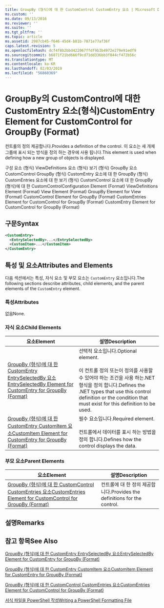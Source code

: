 ```yaml
---
title: GroupBy (형식)에 대 한 CustomControl CustomEntry 요소 | Microsoft Docs
ms.custom: ''
ms.date: 09/13/2016
ms.reviewer: ''
ms.suite: ''
ms.tgt_pltfrm: ''
ms.topic: article
ms.assetid: 2987cb45-f646-45d4-b81b-7871e77af36f
caps.latest.revision: 5
ms.openlocfilehash: dcf4f8b2bbd422067ffdf9b3b4972e279e91edf9
ms.sourcegitcommit: b6871f21bd666f9cd71dd336bb3f844cf472b56c
ms.translationtype: MT
ms.contentlocale: ko-KR
ms.lasthandoff: 02/03/2019
ms.locfileid: "56860369"
---
```

# <a name="customentry-element-for-customcontrol-for-groupby-format"></a><span data-ttu-id="7e405-102">GroupBy의 CustomControl에 대한 CustomEntry 요소(형식)</span><span class="sxs-lookup"><span data-stu-id="7e405-102">CustomEntry Element for CustomControl for GroupBy (Format)</span></span>

<span data-ttu-id="7e405-103">컨트롤의 정의 제공합니다.</span><span class="sxs-lookup"><span data-stu-id="7e405-103">Provides a definition of the control.</span></span> <span data-ttu-id="7e405-104">이 요소는 새 개체 그룹에 표시 되는 방식을 정의 하는 경우에 사용 됩니다.</span><span class="sxs-lookup"><span data-stu-id="7e405-104">This element is used when defining how a new group of objects is displayed.</span></span>

<span data-ttu-id="7e405-105">구성 요소 (형식) ViewDefinitions 요소 (형식) 보기 (형식) GroupBy 요소 CustomControl GroupBy (형식) CustomEntry 요소에 대 한 GroupBy (형식) CustomEntries 요소에 대 한 보기 (형식) CustomControl 요소에 대 한 GroupBy (형식)에 대 한 CustomControl</span><span class="sxs-lookup"><span data-stu-id="7e405-105">Configuration Element (Format) ViewDefinitions Element (Format) View Element (Format) GroupBy Element for View (Format) CustomControl Element for GroupBy (Format) CustomEntries Element for CustomControl for GroupBy (Format) CustomEntry Element for CustomControl for GroupBy (Format)</span></span>

## <a name="syntax"></a><span data-ttu-id="7e405-106">구문</span><span class="sxs-lookup"><span data-stu-id="7e405-106">Syntax</span></span>

```xml
<CustomEntry>
  <EntrySelectedBy>...</EntrySelectedBy>
  <CustomItem>...</CustomItem>
</CustomEntry>
```

## <a name="attributes-and-elements"></a><span data-ttu-id="7e405-107">특성 및 요소</span><span class="sxs-lookup"><span data-stu-id="7e405-107">Attributes and Elements</span></span>

<span data-ttu-id="7e405-108">다음 섹션에서는 특성, 자식 요소 및 부모 요소는 `CustomEntry` 요소입니다.</span><span class="sxs-lookup"><span data-stu-id="7e405-108">The following sections describe attributes, child elements, and the parent elements of the `CustomEntry` element.</span></span>

### <a name="attributes"></a><span data-ttu-id="7e405-109">특성</span><span class="sxs-lookup"><span data-stu-id="7e405-109">Attributes</span></span>

<span data-ttu-id="7e405-110">없음</span><span class="sxs-lookup"><span data-stu-id="7e405-110">None.</span></span>

### <a name="child-elements"></a><span data-ttu-id="7e405-111">자식 요소</span><span class="sxs-lookup"><span data-stu-id="7e405-111">Child Elements</span></span>

|<span data-ttu-id="7e405-112">요소</span><span class="sxs-lookup"><span data-stu-id="7e405-112">Element</span></span>|<span data-ttu-id="7e405-113">설명</span><span class="sxs-lookup"><span data-stu-id="7e405-113">Description</span></span>|
|-------------|-----------------|
|[<span data-ttu-id="7e405-114">GroupBy (형식)에 대 한 CustomEntry EntrySelectedBy 요소</span><span class="sxs-lookup"><span data-stu-id="7e405-114">EntrySelectedBy Element for CustomEntry for GroupBy (Format)</span></span>](./entryselectedby-element-for-customentry-for-groupby-format.md)|<span data-ttu-id="7e405-115">선택적 요소입니다.</span><span class="sxs-lookup"><span data-stu-id="7e405-115">Optional element.</span></span><br /><br /> <span data-ttu-id="7e405-116">이 컨트롤 정의 또는이 정의를 사용할 수 있어야 하는 조건을 사용 하는.NET 형식을 정의 합니다.</span><span class="sxs-lookup"><span data-stu-id="7e405-116">Defines the .NET types that use this control definition or the condition that must exist for this definition to be used.</span></span>|
|[<span data-ttu-id="7e405-117">GroupBy (형식)에 대 한 CustomEntry CustomItem 요소</span><span class="sxs-lookup"><span data-stu-id="7e405-117">CustomItem Element for CustomEntry for GroupBy (Format)</span></span>](./customitem-element-for-customentry-for-groupby-format.md)|<span data-ttu-id="7e405-118">필수 요소입니다.</span><span class="sxs-lookup"><span data-stu-id="7e405-118">Required element.</span></span><br /><br /> <span data-ttu-id="7e405-119">컨트롤에서 데이터를 표시 하는 방법을 정의 합니다.</span><span class="sxs-lookup"><span data-stu-id="7e405-119">Defines how the control displays the data.</span></span>|

### <a name="parent-elements"></a><span data-ttu-id="7e405-120">부모 요소</span><span class="sxs-lookup"><span data-stu-id="7e405-120">Parent Elements</span></span>

|<span data-ttu-id="7e405-121">요소</span><span class="sxs-lookup"><span data-stu-id="7e405-121">Element</span></span>|<span data-ttu-id="7e405-122">설명</span><span class="sxs-lookup"><span data-stu-id="7e405-122">Description</span></span>|
|-------------|-----------------|
|[<span data-ttu-id="7e405-123">GroupBy (형식)에 대 한 CustomControl CustomEntries 요소</span><span class="sxs-lookup"><span data-stu-id="7e405-123">CustomEntries Element for CustomControl for GroupBy (Format)</span></span>](./customentries-element-for-customcontrol-for-groupby-format.md)|<span data-ttu-id="7e405-124">컨트롤에 대 한 정의 제공합니다.</span><span class="sxs-lookup"><span data-stu-id="7e405-124">Provides the definitions for the control.</span></span>|

## <a name="remarks"></a><span data-ttu-id="7e405-125">설명</span><span class="sxs-lookup"><span data-stu-id="7e405-125">Remarks</span></span>

## <a name="see-also"></a><span data-ttu-id="7e405-126">참고 항목</span><span class="sxs-lookup"><span data-stu-id="7e405-126">See Also</span></span>

[<span data-ttu-id="7e405-127">GroupBy (형식)에 대 한 CustomEntry EntrySelectedBy 요소</span><span class="sxs-lookup"><span data-stu-id="7e405-127">EntrySelectedBy Element for CustomEntry for GroupBy (Format)</span></span>](./entryselectedby-element-for-customentry-for-groupby-format.md)

[<span data-ttu-id="7e405-128">GroupBy (형식)에 대 한 CustomEntry CustomItem 요소</span><span class="sxs-lookup"><span data-stu-id="7e405-128">CustomItem Element for CustomEntry for GroupBy (Format)</span></span>](./customitem-element-for-customentry-for-groupby-format.md)

[<span data-ttu-id="7e405-129">GroupBy (형식)에 대 한 CustomControl CustomEntries 요소</span><span class="sxs-lookup"><span data-stu-id="7e405-129">CustomEntries Element for CustomControl for GroupBy (Format)</span></span>](./customentries-element-for-customcontrol-for-groupby-format.md)

[<span data-ttu-id="7e405-130">서식 파일을 PowerShell 작성</span><span class="sxs-lookup"><span data-stu-id="7e405-130">Writing a PowerShell Formatting File</span></span>](./writing-a-powershell-formatting-file.md)
